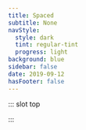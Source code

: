 ```yaml
---
title: Spaced
subtitle: None
navStyle:
  style: dark
  tint: regular-tint
  progress: light
background: blue
sidebar: false
date: 2019-09-12
hasFooter: false
---
```


::: slot top

:::

<Loader current="Spaced"/>

<Content-GridSection padding="is-small">

  <template v-slot:grid>
    <figure class="image parent-loading is-square span-2">
      <img class="lazyload" data-src="/images/stompy-robot/birds-eye-sketch.jpg" alt="Spaced sketching">
    </figure>
    <figure class="image parent-loading is-square span-2">
    <img class="lazyload" data-src="/images/stompy-robot/character-sketch.jpg" alt="Spaced character sketching">
    </figure>
    <figure class="image parent-loading is-square span-2">
    <img class="lazyload" data-src="/images/stompy-robot/character-model.jpg" alt="Spaced 3D modelling">
    </figure>
    <figure class="image parent-loading is-square span-2">
    <Content-ImageFrames-Iframer url="https://player.vimeo.com/video/424005109"></Content-ImageFrames-Iframer>
    </figure>
    <figure class="image parent-loading is-square span-2">
    <Content-ImageFrames-Iframer url="https://player.vimeo.com/video/424004636"></Content-ImageFrames-Iframer>
    </figure>
    <figure class="image parent-loading is-square span-2">
    <Content-ImageFrames-Iframer url="https://player.vimeo.com/video/424006246"></Content-ImageFrames-Iframer>
    </figure>
  </template>

</Content-GridSection>

<!-- <div class="container is-fullhd content">
<p>
  Spaced challenges the player to keep a fully simulated spaceship functioning in the face of routine (and not-so-routine) missions.
</p>
</div> -->


<!-- <div class="container is-fullhd content" style="overflow-y: hidden">
<div class="columns is-multiline">
  <div class="column is-one-third">
    <figure class="image is-square">
      <img class="lazyload" data-src="/images/stompy-robot/birds-eye-sketch.jpg" alt="Spaced sketching">
    </figure>
  </div>
  <div class="column is-one-third">
    <figure class="image is-square">
      <img class="lazyload" data-src="/images/stompy-robot/character-sketch.jpg" alt="Spaced sketching">
    </figure>
  </div>
  <div class="column is-one-third">
    <figure class="image is-square">
      <img class="lazyload" data-src="/images/stompy-robot/character-model.jpg" alt="Spaced sketching">
    </figure>
  </div>
  <div class="column is-one-third">
    <figure class="image is-square">
      <iframe class="lazyload" data-src="https://player.vimeo.com/video/424005109" frameborder="0" webkitallowfullscreen mozallowfullscreen allowfullscreen></iframe>
    </figure>
  </div>
  <div class="column is-one-third">
    <figure class="image is-square">
      <iframe class="lazyload" data-src="https://player.vimeo.com/video/424004636" frameborder="0" webkitallowfullscreen mozallowfullscreen allowfullscreen></iframe>
    </figure>
  </div>
  <div class="column is-one-third">
    <figure class="image is-square">
      <iframe class="lazyload" data-src="https://player.vimeo.com/video/424006246" frameborder="0" webkitallowfullscreen mozallowfullscreen allowfullscreen></iframe>
    </figure>
  </div>
  <div class="column is-two-thirds">
    <p style="padding-right: 2em;">
      Spaced challenges the player to keep a fully simulated spaceship functioning in the face of routine (and not-so-routine) missions.
    </p>
  </div>
</div>
</div> -->

<!-- <Loader current="spaced"/>

<Content-ImageFrames-SquareImagesRow  :images="[
{ url:'/images/stompy-robot/birds-eye-sketch.jpg', alt:'square test 1', caption:'Square image caption 1', slot:'slot1', iframe:false },
{ url:'/images/stompy-robot/character-sketch.jpg', alt:'square test 2', caption:'Square image caption 2', slot:'slot2', iframe:false },
{ url:'/images/stompy-robot/character-model.jpg', alt:'square test 3', caption:'Square image caption 3', slot:'slot3', iframe:false },
]">

<template slot="content">

## Spaced

<p class="subtitle">
  Cras cursus est sodales, consectetur felis eget, auctor metus. Duis egestas commodo eros in efficitur. Nullam eu consequat leo. Maecenas sit amet arcu ut mauris accumsan semper.
</p>

**Lorem ipsum dolor sit amet**, _consectetur adipiscing elit._ Praesent fermentum mauris in odio tempor, vitae tempus ante condimentum. Maecenas id nibh libero. Vivamus tristique elit eu dui mollis elementum. Vivamus sit amet semper felis. Maecenas non eros non turpis consectetur accumsan ac eget quam. Nam a sapien diam. Mauris blandit.

</template>

<template slot="slot1">

Praesent fermentum mauris in odio tempor, vitae tempus ante condimentum. Maecenas id nibh libero. Vivamus tristique elit eu dui mollis elementum.

</template>

<template slot="slot2">

Fusce ac nunc posuere, tristique nibh at, lacinia nunc. Duis eget fringilla enim. Sed elementum elementum tincidunt.

</template>

<template slot="slot3">

Maecenas sed nibh eleifend, congue felis et, malesuada eros. Nullam a metus quis eros pretium hendrerit ut a turpis.

</template>

</Content-ImageFrames-SquareImagesRow>


<Content-ImageFrames-SquareImagesRow padding="is-medium-large" :content="false" :images="[
{ url:'https://player.vimeo.com/video/424005109', alt:'Prototype video', caption:'Prototype video', slot:'slot1', iframe:true },
{ url:'https://player.vimeo.com/video/424004636', alt:'Animation sample thumbs up', caption:'Animation sample thumbs up', slot:'slot2', iframe:true },
{ url:'https://player.vimeo.com/video/424006246', alt:'Animation sample thumbs up', caption:'Animation sample running', slot:'slot3', iframe:true },
]">

<template slot="slot1">

Praesent fermentum mauris in odio tempor, vitae tempus ante condimentum. Maecenas id nibh libero. Vivamus tristique elit eu dui mollis elementum.

</template>

<template slot="slot2">

Fusce ac nunc posuere, tristique nibh at, lacinia nunc. Duis eget fringilla enim. Sed elementum elementum tincidunt.

</template>

<template slot="slot3">

Maecenas sed nibh eleifend, congue felis et, malesuada eros. Nullam a metus quis eros pretium hendrerit ut a turpis. Suspendisse posuere purus ut lectus commodo, ac pulvinar neque blandit. Mauris a volutpat neque. Ut iaculis ipsum a elementum sodales.

</template>
</Content-ImageFrames-SquareImagesRow> -->
